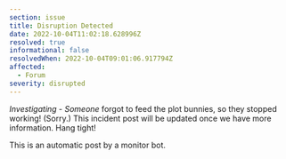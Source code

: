 ```yaml
---
section: issue
title: Disruption Detected
date: 2022-10-04T11:02:18.628996Z
resolved: true
informational: false
resolvedWhen: 2022-10-04T09:01:06.917794Z
affected:
  - Forum
severity: disrupted
---
```

*Investigating* - _Someone_ forgot to feed the plot bunnies, so they stopped working! (Sorry.) This incident post will be updated once we have more information. Hang tight!

This is an automatic post by a monitor bot.
        